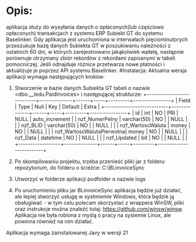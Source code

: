 # Opis:
aplikacja służy do wysyłania danych o opłaconych(lub częściowo opłaconych) transakcjach z systemu ERP Subiekt GT do systemu Baselinker. Gdy aplikacja jest uruchomiona w interwałach pięciominutorych przeszukuje bazę danych Subiekta GT w poszukiwaniu należności z ostatnich 60 dni, w których zarejestrowano jakąkolwiek wpłatę, następnie porównuje otrzymany zbiór rekordów z rekordami
zapisanymi w tabeli pomocniczej. Jeśli odnajduje różnice przetwarza nowe płatności i aktualizuje je poprzez API systemu Baselinker.
#Instalacja:
Aktualna wersja aplikacji wymaga następujących kroków:
1. Stworzenie w bazie danych Subiekta GT tabeli o nazwie <dbo.__ledu.PaidInvoices> i następującej strukturze:
+---------------------------+--------------+------+-----+---------+----------------+
| Field                     | Type         | Null | Key | Default | Extra          |
+---------------------------+--------------+------+-----+---------+----------------+
| id                        | int          | NO   | PRI | NULL    | auto_increment |
| nzf_NumerPelny            | varchar(50)  | NO   |     | NULL    |                |
| nzf_BLID                  | varchar(50)  | NO   |     | NULL    |                |
| nzf_WartoscWaluta         | money        | NO   |     | NULL    |                |
| nzf_WartoscWalutaPierwotna| money        | NO   |     | NULL    |                |
| nzf_Data                  | datetime     | NO   |     | NULL    |                |
| nzf_Updated               | bit          | NO   |     | NULL    |                |
+------------------+--------------+------+-----+---------+-------------------------+

2. Po skompilowaniu projektu, trzeba przenieść pliki jar z folderu repozytorium, do folderu o ścieżce: C:\BLinvoiceSync
3. Utworzyć w folderze aplikacji podfolder o nazwie logs
4. Po uruchomieniu pliku jar BLinvoiceSync aplikacja będzie już działać, ale lepiej stworzyć usługę w systmiemie Windows, która będzie ją obsługiwać - w tym celu polecam skorzystać z wrappera WinSW, pliki oraz instrukcje można znaleźć tutaj: https://github.com/winsw/winsw. Aplikacja nie była robiona z myślą o pracy na systemie Linux, ale powinna również na nim działać.

Aplikacja wymaga zainstalowanej Javy w wersji 21
